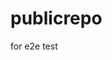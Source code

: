 # publicrepo
for e2e test






























































































































































































































































































































































































































































































































































































































































































































































































































































































































































































































































































































































































































































































































































































































































































































































































































































































































































































































































































































































































































































































































































































































































































































































































































































































































































































































































































































































































































































































































































































































































































































































































































































































































































































































































































































































































































































































































































































































































































































































































































































































































































































































































































































































































































































































































































































































































































































































